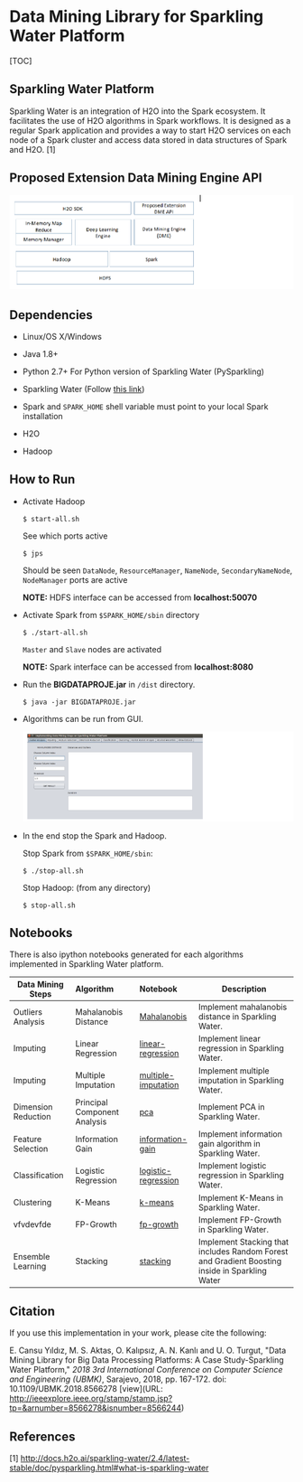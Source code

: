 # Data Mining Library for Sparkling Water Platform

[TOC]

## Sparkling Water Platform

Sparkling Water is an integration of H2O into the Spark ecosystem. It facilitates the use of H2O algorithms in Spark workflows. It is designed as a regular Spark application and provides a way to start H2O services
on each node of a Spark cluster and access data stored in data structures of Spark and H2O. [1]

## Proposed Extension Data Mining Engine API

![exmp](img/proposedDME.png)


## Dependencies

- Linux/OS X/Windows
- Java 1.8+
- Python 2.7+ For Python version of Sparkling Water (PySparkling)

- Sparkling Water  (Follow [this link](http://docs.h2o.ai/sparkling-water/2.4/latest-stable/doc/pysparkling.html#pysparkling))

- Spark and `SPARK_HOME` shell variable must point to your local Spark installation

- H2O

- Hadoop  


## How to Run

- Activate Hadoop

  ```
  $ start-all.sh
  ```

  See which ports active

  ```
  $ jps
  ```

  Should be seen `DataNode`, `ResourceManager`, `NameNode`, `SecondaryNameNode`, `NodeManager` ports are active

  __NOTE:__ HDFS interface can be accessed from __localhost:50070__

- Activate Spark from `$SPARK_HOME/sbin` directory

  ```
  $ ./start-all.sh
  ```

  `Master` and `Slave` nodes are activated

  __NOTE:__ Spark interface can be accessed from __localhost:8080__

- Run the __BIGDATAPROJE.jar__ in `/dist` directory. 

  ```
  $ java -jar BIGDATAPROJE.jar
  ```

- Algorithms can be run from GUI.

  ![exmp](img/ss.png)

- In the end stop the Spark and Hadoop.

  Stop Spark from `$SPARK_HOME/sbin`:

  ```
  $ ./stop-all.sh
  ```

  Stop Hadoop: (from any directory)

  ```
  $ stop-all.sh
  ```


## Notebooks

There is also ipython notebooks generated for each algorithms implemented in Sparkling Water platform.

| Data Mining Steps   | Algorithm                    | Notebook                  | Description                                                  |
| ------------------- | :--------------------------- | :------------------------ | ------------------------------------------------------------ |
| Outliers Analysis   | Mahalanobis Distance         | [Mahalanobis](xx)         | Implement mahalanobis distance in Sparkling Water.           |
| Imputing            | Linear Regression            | [linear-regression](xx)   | Implement linear regression in Sparkling Water.              |
| Imputing            | Multiple Imputation          | [multiple-imputation](xx) | Implement multiple imputation in Sparkling Water.            |
| Dimension Reduction | Principal Component Analysis | [pca](xx)                 | Implement PCA in Sparkling Water.                            |
| Feature Selection   | Information Gain             | [information-gain](xx)    | Implement information gain algorithm in Sparkling Water.     |
| Classification      | Logistic Regression          | [logistic-regression](xx) | Implement logistic regression in Sparkling Water.            |
| Clustering          | K-Means                      | [k-means](xx)             | Implement K-Means in Sparkling Water.                        |
| vfvdevfde           | FP-Growth                    | [fp-growth](xx)           | Implement FP-Growth in Sparkling Water.                      |
| Ensemble Learning   | Stacking                     | [stacking](xx)            | Implement Stacking that includes Random Forest and Gradient Boosting inside in Sparkling Water |

## Citation

If you use this implementation in your work, please cite the following:

E. Cansu Yıldız, M. S. Aktas, O. Kalıpsız, A. N. Kanlı and U. O. Turgut,
"Data Mining Library for Big Data Processing Platforms: A Case 
Study-Sparkling Water Platform," *2018 3rd International Conference on Computer Science and Engineering (UBMK)*, Sarajevo, 2018, pp. 167-172.
doi: 10.1109/UBMK.2018.8566278     [view](URL: <http://ieeexplore.ieee.org/stamp/stamp.jsp?tp=&arnumber=8566278&isnumber=8566244>)

## References

[1] http://docs.h2o.ai/sparkling-water/2.4/latest-stable/doc/pysparkling.html#what-is-sparkling-water

